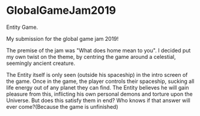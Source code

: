 # GlobalGameJam2019
Entity Game.

My submission for the global game jam 2019!

The premise of the jam was "What does home mean to you". I decided put my own twist on the theme, by centring the game around a celestial, seemingly ancient creature.

The Entity itself is only seen (outside his spaceship) in the intro screen of the game. Once in the game, the player controls their spaceship,
sucking all life energy out of any planet they can find. The Entity believes he will gain pleasure from this, inflicting his own personal demons
and torture upon the Universe. But does this satisfy them in end? Who knows if that answer will ever come?(Because the game is unfinished)
